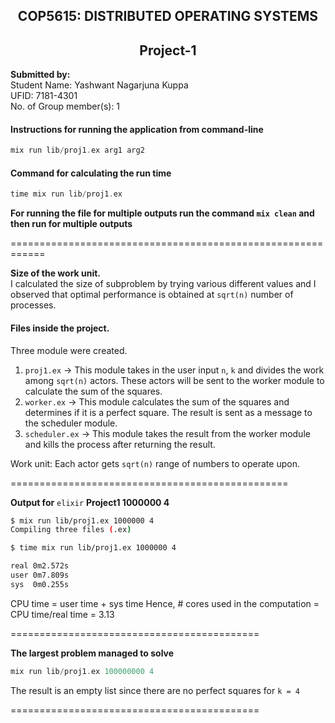 <h2 align = "center">  COP5615:    DISTRIBUTED OPERATING SYSTEMS </h2>
<h2 align = "center" > Project-1 </h2>

<p> <b>Submitted by: </b> <br/>
Student Name: Yashwant Nagarjuna Kuppa <br/>
UFID: 7181-4301 <br/>
No. of Group member(s): 1 <br/> </p>

#### Instructions for running the application from command-line

```elixir
mix run lib/proj1.ex arg1 arg2
```

#### Command for calculating the run time  
``` elixir
time mix run lib/proj1.ex
```
**For running the file for multiple outputs run the command `mix clean` and then run for multiple outputs**

============================================================

**Size of the work unit.** <br/>
I calculated the size of subproblem by trying various different values and I observed that optimal performance is obtained at `sqrt(n)` number of processes.

#### Files inside the project.
Three module were created.

1. `proj1.ex` -> This module takes in the user input `n`, `k` and divides the work among `sqrt(n)` actors. These actors will  be sent to the worker module to calculate the sum of the squares.
2. `worker.ex` -> This module calculates the sum of the squares and determines if it is a perfect square. The result is sent as a message to the scheduler module.
3. `scheduler.ex` -> This module takes the result from the worker module and kills the process after returning the result.

Work unit: Each actor gets `sqrt(n)` range of numbers to operate upon.

================================================

**Output for** `elixir` **Project1 1000000 4**

```bash
$ mix run lib/proj1.ex 1000000 4
Compiling three files (.ex)


```

```bash
$ time mix run lib/proj1.ex 1000000 4

real 0m2.572s
user 0m7.809s
sys  0m0.255s
```
CPU time = user time + sys time
Hence, # cores used in the computation = CPU time/real time = 3.13

===========================================

**The largest problem managed to solve**

```elixir
mix run lib/proj1.ex 100000000 4

```
The result is an empty list since there are no perfect squares for `k = 4`

===========================================